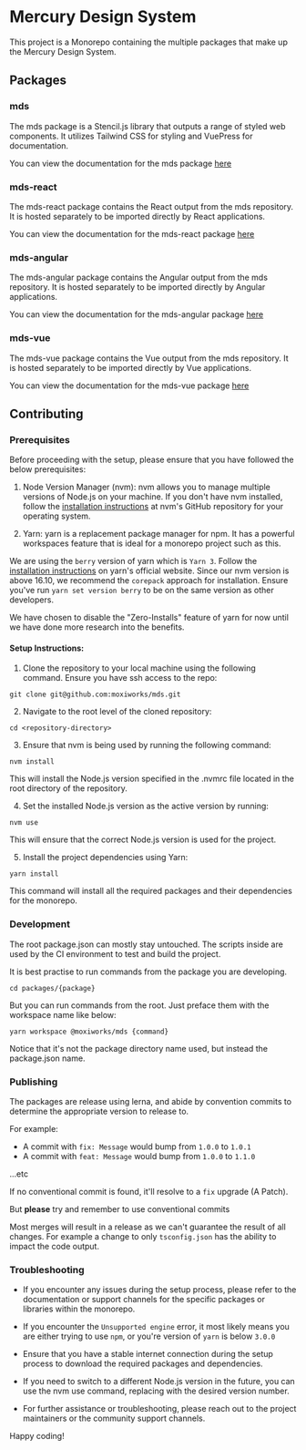 # Mercury Design System

This project is a Monorepo containing the multiple packages that make up the Mercury Design System.
## Packages 

### mds

The mds package is a Stencil.js library that outputs a range of styled web components. It utilizes Tailwind CSS for styling and VuePress for documentation.

You can view the documentation for the mds package [here](./packages/mds/README.md)

### mds-react

The mds-react package contains the React output from the mds repository. It is hosted separately to be imported directly by React applications.

You can view the documentation for the mds-react package [here](./packages/mds-react/README.md)

### mds-angular

The mds-angular package contains the Angular output from the mds repository. It is hosted separately to be imported directly by Angular applications.

You can view the documentation for the mds-angular package [here](./packages/mds-angular/README.md)

### mds-vue

The mds-vue package contains the Vue output from the mds repository. It is hosted separately to be imported directly by Vue applications.

You can view the documentation for the mds-vue package [here](./packages/mds-vue/README.md)

## Contributing

### Prerequisites

Before proceeding with the setup, please ensure that you have followed the below prerequisites:

1. Node Version Manager (nvm): nvm allows you to manage multiple versions of Node.js on your machine. If you don't have nvm installed, follow the [installation instructions](https://github.com/nvm-sh/nvm) at nvm's GitHub repository for your operating system.

2. Yarn: yarn is a replacement package manager for npm. It has a powerful workspaces feature that is ideal for a monorepo project such as this. 

We are using the `berry` version of yarn which is `Yarn 3`. Follow the [installation instructions](https://yarnpkg.com/getting-started/install) on yarn's official website. Since our nvm version is above 16.10, we recommend the `corepack` approach for installation. Ensure you've run `yarn set version berry` to be on the same version as other developers.

We have chosen to disable the "Zero-Installs" feature of yarn for now until we have done more research into the benefits.

#### Setup Instructions:
1. Clone the repository to your local machine using the following command. Ensure you have ssh access to the repo:
```shell
git clone git@github.com:moxiworks/mds.git
```
2. Navigate to the root level of the cloned repository:
```shell
cd <repository-directory>
```
3. Ensure that nvm is being used by running the following command:
```shell
nvm install
```
This will install the Node.js version specified in the .nvmrc file located in the root directory of the repository.

4. Set the installed Node.js version as the active version by running:
```shell
nvm use
```
This will ensure that the correct Node.js version is used for the project.

5. Install the project dependencies using Yarn:
```shell
yarn install
```
This command will install all the required packages and their dependencies for the monorepo.

### Development
The root package.json can mostly stay untouched. The scripts inside are used by the CI environment to test and build the project.

It is best practise to run commands from the package you are developing. 
```shell
cd packages/{package}
```

But you can run commands from the root. Just preface them with the workspace name like below:
```shell
yarn workspace @moxiworks/mds {command}
```
Notice that it's not the package directory name used, but instead the package.json name.

### Publishing
The packages are release using lerna, and abide by convention commits to determine the appropriate version to release to.

For example:
- A commit with `fix: Message` would bump from `1.0.0` to `1.0.1`
- A commit with `feat: Message` would bump from `1.0.0` to `1.1.0`

...etc

If no conventional commit is found, it'll resolve to a `fix` upgrade (A Patch). 

But **please** try and remember to use conventional commits

Most merges will result in a release as we can't guarantee the result of all changes. For example a change to only `tsconfig.json` has the ability to impact the code output.

### Troubleshooting

- If you encounter any issues during the setup process, please refer to the documentation or support channels for the specific packages or libraries within the monorepo.

- If you encounter the `Unsupported engine` error, it most likely means you are either trying to use `npm`, or you're version of `yarn` is below `3.0.0`

- Ensure that you have a stable internet connection during the setup process to download the required packages and dependencies.

- If you need to switch to a different Node.js version in the future, you can use the nvm use <node-version> command, replacing <node-version> with the desired version number.

- For further assistance or troubleshooting, please reach out to the project maintainers or the community support channels.

Happy coding!